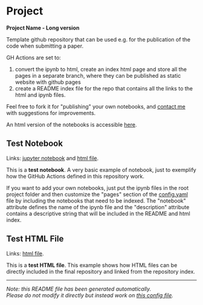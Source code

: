 
# Project

**Project Name - Long version**

Template github repository that can be used e.g. for the publication of the code when submitting a paper. 

GH Actions are set to:

1. convert the ipynb to html, create an index html page and store all the pages in a separate branch, where they can be published as static website with github pages
2. create a README index file for the repo that contains all the links to the html and ipynb files.

Feel free to fork it for "publishing" your own notebooks, and [contact me](mailto:matteo.bonfanti@fht.org) with suggestions for improvements.


An html version of the notebooks is accessible [here](https://matbonfanti.github.io/project-template/).




## Test Notebook

Links: [jupyter notebook](prova.ipynb) and [html file](https://matbonfanti.github.io/project-template/prova.html).

This is a **test notebook**. A very basic example of notebook, just to exemplify how the
GitHub Actions defined in this repository work.

If you want to add your own notebooks, just put the ipynb files in the root project folder and then
customize the "pages" section of the [config.yaml](https://github.com/matbonfanti/project-template/blob/main/resources/config.yaml)
file by including the notebooks that need to be indexed. The "notebook" attribute defines the name
of the ipynb file and the "description" attribute contains a descriptive string that will be
included in the README and html index.




## Test HTML File

Links: [html file](https://matbonfanti.github.io/project-template/prova2.html).

This is a **test HTML file**. This example shows how HTML files can be directly included in the 
final repository and linked from the repository index.




---
*Note: this README file has been generated automatically.* <br>
*Please do not modify it directly but instead work on [this config file](resources/config.yaml).*


